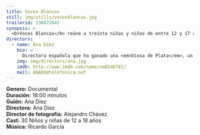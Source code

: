 ```yaml
---
title: Voces Blancas
still: img/stills/vocesblancas.jpg
trailerid: 236672641
synopsis: >
  <b>Voces Blancas</b> reúne a treinta niñas y niños de entre 12 y 17 años para profundizar en su visión sobre la sexualidad, el sexismo, la trata de personas, entre otros temas.
directors:
  - name: Ana Díez
    bio: >
      Directora española que ha ganado una <em>Diosa de Plata</em>, un <em>Ariel</em> y un <em>Goya</em>. Ha dirigido 3 documentales y 5 largometrajes ficción, entre ellos: <em>Ander Eta Yul</em> (1988), <em>Todo está Oscuro</em> (1997) y <em>Elvira Luz Cruz: Pena Máxima</em> (1985). Es Socia Co-Fundadora de CIMA (Asociación de Mujeres Cineastas y de Medios Audiovisuales).
    img: img/directors/ana.jpg
    imdb: http://www.imdb.com/name/nm0246781/
    mail: ANADD@telefonica.net
---
```


<b>Genero:</b> Documental <br>
<b>Duración:</b> 18:00 minutos<br>
<b>Guión:</b> Ana Díez<br>
<b>Directora:</b> Ana Díez<br>
<b>Director de fotografía:</b> Alejandro Chávez<br>
<b>Cast:</b> 30 Niños y niñas de 12 a 18 años<br>
<b>Música:</b> Ricardo García<br>
